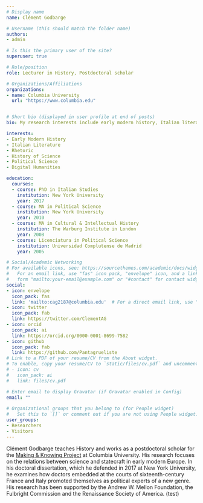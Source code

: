 ```yaml
---
# Display name
name: Clément Godbarge

# Username (this should match the folder name)
authors:
- admin

# Is this the primary user of the site?
superuser: true

# Role/position
role: Lecturer in History, Postdoctoral scholar

# Organizations/Affiliations
organizations:
- name: Columbia University
  url: "https://www.columbia.edu"


# Short bio (displayed in user profile at end of posts)
bio: My research interests include early modern history, Italian literature and the digital humanities.

interests:
- Early Modern History
- Italian Literature
- Rhetoric
- History of Science
- Political Science
- Digital Humanities

education:
  courses:
  - course: PhD in Italian Studies
    institution: New York University
    year: 2017
  - course: MA in Political Science
    institution: New York University
    year: 2010
  - course: MA in Cultural & Intellectual History 
    institution: The Warburg Institute in London
    year: 2008
  - course: Licenciatura in Political Science
    institution: Universidad Complutense de Madrid
    year: 2005

# Social/Academic Networking
# For available icons, see: https://sourcethemes.com/academic/docs/widgets/#icons
#   For an email link, use "fas" icon pack, "envelope" icon, and a link in the
#   form "mailto:your-email@example.com" or "#contact" for contact widget.
social:
- icon: envelope
  icon_pack: fas
  link: 'mailto:cag2187@columbia.edu'  # For a direct email link, use "mailto:test@example.org".
- icon: twitter
  icon_pack: fab
  link: https://twitter.com/ClementAG
- icon: orcid
  icon_pack: ai
  link: https://orcid.org/0000-0001-8699-7582
- icon: github
  icon_pack: fab
  link: https://github.com/Pantagrueliste
# Link to a PDF of your resume/CV from the About widget.
# To enable, copy your resume/CV to `static/files/cv.pdf` and uncomment the lines below.  
# - icon: cv
#   icon_pack: ai
#   link: files/cv.pdf

# Enter email to display Gravatar (if Gravatar enabled in Config)
email: ""
  
# Organizational groups that you belong to (for People widget)
#   Set this to `[]` or comment out if you are not using People widget.  
user_groups:
- Researchers
- Visitors
---
```


Clément Godbarge teaches History and works as a postdoctoral scholar for the [Making & Knowing Project](https://www.makingandknowing.org/) at Columbia University. His research focuses on the relations between science and statecraft in early modern Europe. In his doctoral dissertation, which he defended in 2017 at New York University, he examines how doctors embedded at the courts of sixteenth-century France and Italy promoted themselves as political experts of a new genre. 
His research has been supported by the Andrew W. Mellon Foundation, the Fulbright Commission and the Renaissance Society of America. (test)
